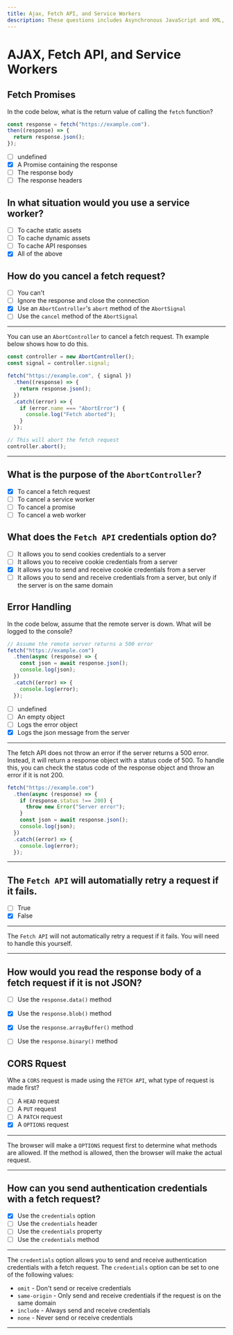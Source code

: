 ```yaml
---
title: Ajax, Fetch API, and Service Workers
description: These questions includes Asynchronous JavaScript and XML, Fetch API, and Service Workers.
---
```


# AJAX, Fetch API, and Service Workers

## Fetch Promises

In the code below, what is the return value of calling the  `fetch` function?

```javascript
const response = fetch("https://example.com").
then((response) => {
  return response.json();
});
```

- [ ] undefined
- [x] A Promise containing the response
- [ ] The response body
- [ ] The response headers

## In what situation would you use a service worker?

- [ ] To cache static assets
- [ ] To cache dynamic assets
- [ ] To cache API responses
- [x] All of the above

## How do you cancel a fetch request?

- [ ] You can't 
- [ ] Ignore the response and close the connection
- [x] Use an `AbortController`'s `abort` method of the `AbortSignal`
- [ ] Use the `cancel` method of the `AbortSignal`

---
  You can use an `AbortController` to cancel a fetch request. Th example below shows how to do this.
  
  ```javascript
  const controller = new AbortController();
  const signal = controller.signal;

  fetch("https://example.com", { signal })
    .then((response) => {
      return response.json();
    })
    .catch((error) => {
      if (error.name === "AbortError") {
        console.log("Fetch aborted");
      }
    });

  // This will abort the fetch request
  controller.abort();
  ```
---

## What is the purpose of the `AbortController`?

- [x] To cancel a fetch request
- [ ] To cancel a service worker
- [ ] To cancel a promise
- [ ] To cancel a web worker

## What does the `Fetch API` credentials option do?

- [ ] It allows you to send cookies credentials to a server
- [ ] It allows you to receive cookie credentials from a server
- [x] It allows you to send and receive cookie credentials from a server
- [ ] It allows you to send and receive credentials from a server, but only if the server is on the same domain

## Error Handling

In the code below, assume that the remote server is down. What will be logged to the console?

```javascript
// Assume the remote server returns a 500 error
fetch("https://example.com")
  .then(async (response) => {
    const json = await response.json();
    console.log(json);
  })
  .catch((error) => {
    console.log(error);
  });
```

- [ ] undefined
- [ ] An empty object
- [ ] Logs the error object
- [x] Logs the json message from the server

---
The fetch API does not throw an error if the server returns a 500 error. Instead, it will return a response object with a status code of 500. To handle this, you can check the status code of the response object and throw an error if it is not 200.

```javascript
fetch("https://example.com")
  .then(async (response) => {
    if (response.status !== 200) {
      throw new Error("Server error");
    }
    const json = await response.json();
    console.log(json);
  })
  .catch((error) => {
    console.log(error);
  });
```
---

## The `Fetch API` will automatially retry a request if it fails.

- [ ] True
- [x] False

---

The `Fetch API` will not automatically retry a request if it fails. You will need to handle this yourself.

---

## How would you read the response body of a fetch request if it is not JSON?

- [ ] Use the `response.data()` method
- [x] Use the `response.blob()` method
- [x] Use the `response.arrayBuffer()` method
- [ ] Use the `response.binary()` method
  

## CORS Rquest
  
Whe a `CORS` request is made using the `FETCH API`, what type of request is made first?

- [ ] A `HEAD` request
- [ ] A `PUT` request
- [ ] A `PATCH` request
- [x] A `OPTIONS` request

___
The browser will make a `OPTIONS` request first to determine what methods are allowed. If the method is allowed, then the browser will make the actual request.

---

## How can you send authentication credentials with a fetch request?

- [x] Use the `credentials` option
- [ ] Use the `credentials` header
- [ ] Use the `credentials` property
- [ ] Use the `credentials` method

---
The `credentials` option allows you to send and receive authentication credentials with a fetch request. The `credentials` option can be set to one of the following values:

- `omit` - Don't send or receive credentials
- `same-origin` - Only send and receive credentials if the request is on the same domain
- `include` - Always send and receive credentials
- `none` - Never send or receive credentials

---